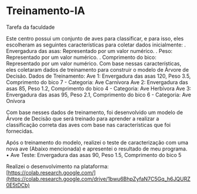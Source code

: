 # Treinamento-IA

Tarefa da faculdade

Este centro possui um conjunto de aves para classificar, e para isso, eles escolheram as seguintes características para coletar dados inicialmente:
.  Envergadura das asas: Representado por um valor numérico.
.  Peso: Representado por um valor numérico.
.  Comprimento do bico: Representado por um valor numérico.
Com base nessas características, eles coletaram dados de treinamento para construir o modelo de Árvore de Decisão.
Dados de Treinamento:
Ave 1: Envergadura das asas 120, Peso 3.5, Comprimento do bico 7 - Categoria: Ave Carnívora
Ave 2: Envergadura das asas 85, Peso 1.2, Comprimento do bico 4 - Categoria: Ave Herbívora
Ave 3: Envergadura das asas 95, Peso 2.1, Comprimento do bico 6 - Categoria: Ave Onívora

Com base nesses dados de treinamento, foi desenvolvido um modelo de Árvore de Decisão que será treinado para aprender a realizar a classificação correta das aves com base nas características que foi fornecidas.

Após o treinamento do modelo, realizei o teste de caracterização com uma nova ave (Abaixo mencionada) e apresentei o resultado de meu programa.
•	Ave Teste: Envergadura das asas 90, Peso 1.5, Comprimento do bico 5

Realizei o desenvolvimento na plataforma:
[https://colab.research.google.com/](https://colab.research.google.com/drive/1bwu6BhpZyfaN7C5Gq_h6JQURZ0E5tDCb)

